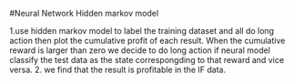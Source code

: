 #Neural Network Hidden markov model

1.use  hidden markov model to label the training dataset  and all do long action then plot the cumulative profit of each result. When the cumulative reward is larger than zero we decide to do long action if neural model classify the test data as the state correspongding to that reward and   vice versa.
2. we find that the result is profitable in the IF data. 